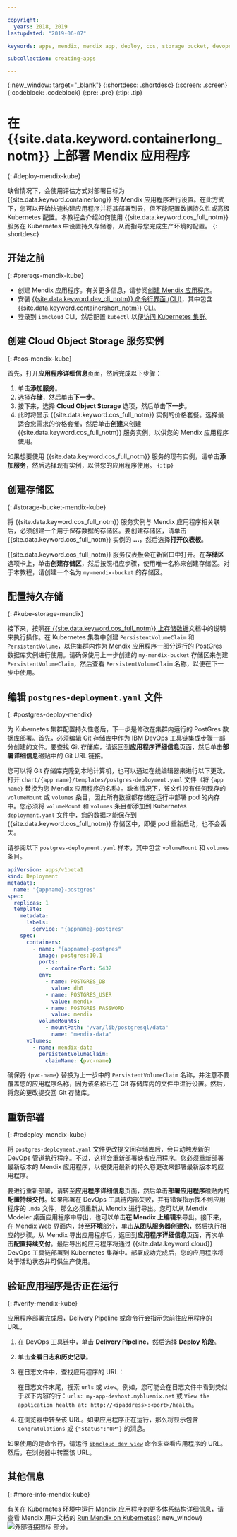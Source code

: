 ```yaml
---

copyright:
  years: 2018, 2019
lastupdated: "2019-06-07"

keywords: apps, mendix, mendix app, deploy, cos, storage bucket, devops toolchain, deploy, kubernetes, kube

subcollection: creating-apps

---
```


{:new_window: target="_blank"}
{:shortdesc: .shortdesc}
{:screen: .screen}
{:codeblock: .codeblock}
{:pre: .pre}
{:tip: .tip}

# 在 {{site.data.keyword.containerlong_notm}} 上部署 Mendix 应用程序
{: #deploy-mendix-kube}

缺省情况下，会使用评估方式对部署目标为 {{site.data.keyword.containerlong}} 的 Mendix 应用程序进行设置。在此方式下，您可以开始快速构建应用程序并将其部署到云，但不能配置数据持久性或高级 Kubernetes 配置。本教程会介绍如何使用 {{site.data.keyword.cos_full_notm}} 服务在 Kubernetes 中设置持久存储卷，从而指导您完成生产环境的配置。
{: shortdesc}

## 开始之前
{: #prereqs-mendix-kube}

* 创建 Mendix 应用程序。有关更多信息，请参阅[创建 Mendix 应用程序](/docs/apps/tutorials?topic=creating-apps-create-mendix)。
* 安装 [{{site.data.keyword.dev_cli_notm}} 命令行界面 (CLI)](/docs/cli?topic=cloud-cli-getting-started)，其中包含 {{site.data.keyword.containershort_notm}} CLI。
* 登录到 `ibmcloud` CLI，然后配置 `kubectl` 以便[访问 Kubernetes 集群](/docs/containers?topic=containers-cs_cluster_tutorial#cs_cluster_tutorial_lesson3)。

## 创建 Cloud Object Storage 服务实例
{: #cos-mendix-kube}

首先，打开**应用程序详细信息**页面，然后完成以下步骤：
1. 单击**添加服务**。
2. 选择**存储**，然后单击**下一步**。
3. 接下来，选择 **Cloud Object Storage** 选项，然后单击**下一步**。
4. 此时将显示 {{site.data.keyword.cos_full_notm}} 实例的价格套餐。选择最适合您需求的价格套餐，然后单击**创建**来创建 {{site.data.keyword.cos_full_notm}} 服务实例，以供您的 Mendix 应用程序使用。

  如果想要使用 {{site.data.keyword.cos_full_notm}} 服务的现有实例，请单击**添加服务**，然后选择现有实例，以供您的应用程序使用。
  {: tip}

## 创建存储区
{: #storage-bucket-mendix-kube}

将 {{site.data.keyword.cos_full_notm}} 服务实例与 Mendix 应用程序相关联后，必须创建一个用于保存数据的存储区。要创建存储区，请单击 {{site.data.keyword.cos_full_notm}} 实例的 **...**，然后选择**打开仪表板**。  

{{site.data.keyword.cos_full_notm}} 服务仪表板会在新窗口中打开。在**存储区**选项卡上，单击**创建存储区**，然后按照相应步骤，使用唯一名称来创建存储区。对于本教程，请创建一个名为 `my-mendix-bucket` 的存储区。

## 配置持久存储
{: #kube-storage-mendix}

接下来，按照[在 {{site.data.keyword.cos_full_notm}} 上存储数据](/docs/containers?topic=containers-object_storage)文档中的说明来执行操作。在 Kubernetes 集群中创建 `PersistentVolumeClaim` 和 `PersistentVolume`，以供集群内作为 Mendix 应用程序一部分运行的 PostGres 数据库实例进行使用。请确保使用上一步创建的 `my-mendix-bucket` 存储区来创建 `PersistentVolumeClaim`，然后查看 `PersistentVolumeClaim` 名称，以便在下一步中使用。

## 编辑 `postgres-deployment.yaml` 文件
{: #postgres-deploy-mendix}

为 Kubernetes 集群配置持久性卷后，下一步是修改在集群内运行的 PostGres 数据库部署。首先，必须编辑 Git 存储库中作为 IBM DevOps 工具链集成步骤一部分创建的文件。要查找 Git 存储库，请返回到**应用程序详细信息**页面，然后单击**部署详细信息**磁贴中的 Git URL 链接。

您可以将 Git 存储库克隆到本地计算机，也可以通过在线编辑器来进行以下更改。打开 `chart/{app name}/templates/postgres-deployment.yaml` 文件（将 `{app name}` 替换为您 Mendix 应用程序的名称）。缺省情况下，该文件没有任何现存的 `volumeMount` 或 `volumes` 条目，因此所有数据都存储在运行中部署 pod 的内存中。您必须将 `volumeMount` 和 `volumes` 条目都添加到 Kubernetes `deployment.yaml` 文件中，您的数据才能保存到 {{site.data.keyword.cos_full_notm}} 存储区中，即便 pod 重新启动，也不会丢失。 

请参阅以下 `postgres-deployment.yaml` 样本，其中包含 `volumeMount` 和 `volumes` 条目。  
```yaml
apiVersion: apps/v1beta1
kind: Deployment
metadata:
  name: "{appname}-postgres"
spec:
  replicas: 1
  template:
    metadata:
      labels:
        service: "{appname}-postgres"
    spec:
      containers:
        - name: "{appname}-postgres"
          image: postgres:10.1
          ports:
            - containerPort: 5432
          env:
            - name: POSTGRES_DB
              value: db0
            - name: POSTGRES_USER
              value: mendix
            - name: POSTGRES_PASSWORD
              value: mendix
          volumeMounts:
            - mountPath: "/var/lib/postgresql/data"
              name: "mendix-data"
      volumes:
        - name: mendix-data
          persistentVolumeClaim:
            claimName: {pvc-name}
```

确保将 `{pvc-name}` 替换为上一步中的 `PersistentVolumeClaim` 名称，并注意不要覆盖您的应用程序名称，因为该名称已在 Git 存储库内的文件中进行设置。然后，将您的更改提交回 Git 存储库。

## 重新部署
{: #redeploy-mendix-kube}

将 `postgres-deployment.yaml` 文件更改提交回存储库后，会自动触发新的 DevOps 管道执行程序。不过，这样会重新部署缺省应用程序。您必须重新部署最新版本的 Mendix 应用程序，以便使用最新的持久卷更改来部署最新版本的应用程序。

要进行重新部署，请转至**应用程序详细信息**页面，然后单击**部署应用程序**磁贴内的**配置持续交付**。如果部署在 DevOps 工具链内部失败，并有错误指示找不到应用程序的 `.mda` 文件，那么必须重新从 Mendix 进行导出。您可以从 Mendix Modeler 桌面应用程序中导出，也可以单击**在 Mendix 上编辑**来导出。接下来，在 Mendix Web 界面内，转至**环境**部分，单击**从团队服务器创建包**，然后执行相应的步骤。从 Mendix 导出应用程序后，返回到**应用程序详细信息**页面，再次单击**配置持续交付**。最后导出的应用程序将通过 {{site.data.keyword.cloud}} DevOps 工具链部署到 Kubernetes 集群中。部署成功完成后，您的应用程序将处于活动状态并可供生产使用。

## 验证应用程序是否正在运行
{: #verify-mendix-kube}

应用程序部署完成后，Delivery Pipeline 或命令行会指示您前往应用程序的 URL。

1. 在 DevOps 工具链中，单击 **Delivery Pipeline**，然后选择 **Deploy 阶段**。
2. 单击**查看日志和历史记录**。
3. 在日志文件中，查找应用程序的 URL：

    在日志文件末尾，搜索 `urls` 或 `view`。例如，您可能会在日志文件中看到类似于以下内容的行：`urls: my-app-devhost.mybluemix.net` 或 `View the application health at: http://<ipaddress>:<port>/health`。

4. 在浏览器中转至该 URL。如果应用程序正在运行，那么将显示包含 `Congratulations` 或 `{"status":"UP"}` 的消息。

如果使用的是命令行，请运行 [`ibmcloud dev view`](/docs/cli/idt?topic=cloud-cli-idt-cli#view) 命令来查看应用程序的 URL。然后，在浏览器中转至该 URL。

## 其他信息
{: #more-info-mendix-kube}

有关在 Kubernetes 环境中运行 Mendix 应用程序的更多体系结构详细信息，请查看 Mendix 用户文档的 [Run Mendix on Kubernetes](https://docs.mendix.com/developerportal/deploy/run-mendix-on-kubernetes){: new_window} ![外部链接图标](../../icons/launch-glyph.svg "外部链接图标") 部分。
